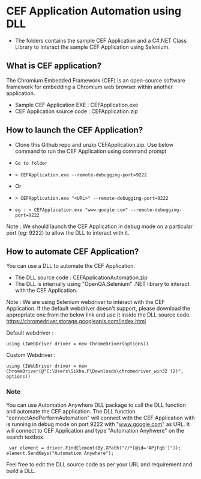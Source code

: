 # CEF Application Automation using DLL
- The folders contains the sample CEF Application and a C#.NET Class Library to Interact the sample CEF Application using Selenium.

## What is CEF application?
The Chromium Embedded Framework (CEF) is an open-source software framework for embedding a Chromium web browser within another application.

- Sample CEF Application EXE : CEFApplication.exe
- CEF Application source code : CEFApplication.zip
## How to launch the CEF Application?
- Clone this Github repo and unzip CEFApplication.zip. Use below command to run the CEF Application using command prompt
-     Go to folder
-     > CEFApplication.exe --remote-debugging-port=9222

- Or
-     > CEFApplication.exe "<URL>" --remote-debugging-port=9222
-     eg : > CEFApplication.exe "www.google.com" --remote-debugging-port=9222
Note : We should launch the CEF Application in debug mode on a particular port (eg: 9222) to allow the DLL to interact with it. 

## How to automate CEF Application?
 You can use a DLL to automate the CEF Application.
 
- The DLL source code : CEFApplicationAutomation.zip
- The DLL is internally using "OpenQA.Selenium" .NET library to interact with the CEF Application.


Note : We are using Selenium webdriver to interact with the CEF Application. If the default webdriver doesn't support, please download the appropriate one from the below link and use it inside the DLL source code. 
https://chromedriver.storage.googleapis.com/index.html

Default webdriver :  

`using (IWebDriver driver = new ChromeDriver(options))`

Custom Webdriver :  
       
`using (IWebDriver driver = new ChromeDriver(@"C:\Users\Sikha.P\Downloads\chromedriver_win32 (2)", options))`

### Note
You can use Automation Anywhere DLL package to call the DLL function and automate the CEF application. The DLL function  "connectAndPerformAutomation" will connect with the CEF Application with is running in debug mode on port 9222 with "www.google.com" as URL. It will connect to CEF Application and type "Automation Anyhwere" on the search textbox.


 ` var element = driver.FindElement(By.XPath("//*[@id='APjFqb']"));
   element.SendKeys("Automation Anywhere");`
                
Feel free to edit the DLL source code as per your URL and requirement and build a DLL. 
